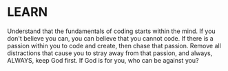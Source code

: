 # LEARN

Understand that the fundamentals of coding starts within the mind. If you don't believe you can, you can believe that you cannot code. If there is a passion within you to code and create, then chase that passion. Remove all distractions that cause you to stray away from that passion, and always, ALWAYS, keep God first. If God is for you, who can be against you?